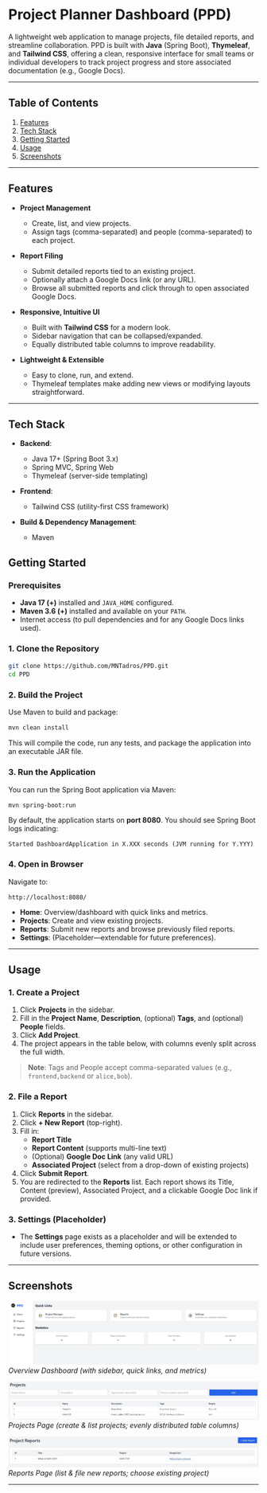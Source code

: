 # Project Planner Dashboard (PPD)

A lightweight web application to manage projects, file detailed reports, and streamline collaboration. PPD is built with **Java** (Spring Boot), **Thymeleaf**, and **Tailwind CSS**, offering a clean, responsive interface for small teams or individual developers to track project progress and store associated documentation (e.g., Google Docs).

---

## Table of Contents

1. [Features](#features)  
2. [Tech Stack](#tech-stack)  
3. [Getting Started](#getting-started)  
4. [Usage](#usage)  
5. [Screenshots](#screenshots)  

---

## Features

- **Project Management**  
  - Create, list, and view projects.  
  - Assign tags (comma-separated) and people (comma-separated) to each project.  

- **Report Filing**  
  - Submit detailed reports tied to an existing project.  
  - Optionally attach a Google Docs link (or any URL).  
  - Browse all submitted reports and click through to open associated Google Docs.

- **Responsive, Intuitive UI**  
  - Built with **Tailwind CSS** for a modern look.  
  - Sidebar navigation that can be collapsed/expanded.  
  - Equally distributed table columns to improve readability.

- **Lightweight & Extensible**  
  - Easy to clone, run, and extend.  
  - Thymeleaf templates make adding new views or modifying layouts straightforward.

---

## Tech Stack

- **Backend**:  
  - Java 17+ (Spring Boot 3.x)  
  - Spring MVC, Spring Web  
  - Thymeleaf (server-side templating)  

- **Frontend**:  
  - Tailwind CSS (utility-first CSS framework)  

- **Build & Dependency Management**:  
  - Maven  



## Getting Started

### Prerequisites

- **Java 17 (+)** installed and `JAVA_HOME` configured.  
- **Maven 3.6 (+)** installed and available on your `PATH`.  
- Internet access (to pull dependencies and for any Google Docs links used).

### 1. Clone the Repository

```bash
git clone https://github.com/MNTadros/PPD.git
cd PPD
```

### 2. Build the Project

Use Maven to build and package:

```bash
mvn clean install
```

This will compile the code, run any tests, and package the application into an executable JAR file.

### 3. Run the Application

You can run the Spring Boot application via Maven:

```bash
mvn spring-boot:run
```

By default, the application starts on **port 8080**. You should see Spring Boot logs indicating:

```
Started DashboardApplication in X.XXX seconds (JVM running for Y.YYY)
```

### 4. Open in Browser

Navigate to:  

```
http://localhost:8080/
```

- **Home**: Overview/dashboard with quick links and metrics.  
- **Projects**: Create and view existing projects.  
- **Reports**: Submit new reports and browse previously filed reports.  
- **Settings**: (Placeholder—extendable for future preferences).

---

## Usage

### 1. Create a Project

1. Click **Projects** in the sidebar.  
2. Fill in the **Project Name**, **Description**, (optional) **Tags**, and (optional) **People** fields.  
3. Click **Add Project**.  
4. The project appears in the table below, with columns evenly split across the full width.

> **Note**: Tags and People accept comma-separated values (e.g., `frontend,backend` or `alice,bob`).

### 2. File a Report

1. Click **Reports** in the sidebar.  
2. Click **+ New Report** (top-right).  
3. Fill in:  
   - **Report Title**  
   - **Report Content** (supports multi-line text)  
   - (Optional) **Google Doc Link** (any valid URL)  
   - **Associated Project** (select from a drop-down of existing projects)  
4. Click **Submit Report**.  
5. You are redirected to the **Reports** list. Each report shows its Title, Content (preview), Associated Project, and a clickable Google Doc link if provided.


### 3. Settings (Placeholder)

- The **Settings** page exists as a placeholder and will be extended to include user preferences, theming options, or other configuration in future versions.

---

## Screenshots

![Home Overview](src\main\resources\static\homepage.JPG)  
*Overview Dashboard (with sidebar, quick links, and metrics)*

![Projects Page](src\main\resources\static\projectpage.JPG)  
*Projects Page (create & list projects; evenly distributed table columns)*

![Reports Page](src\main\resources\static\reportpage.JPG)  
*Reports Page (list & file new reports; choose existing project)*

---
